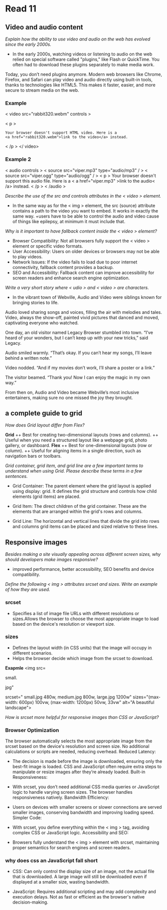 # Read 11

## Video and audio content

_Explain how the ability to use video and audio on the web has evolved since the early 2000s._

+ In the early 2000s, watching videos or listening to audio on the web relied on special software called "plugins," like Flash or QuickTime. You often had to download these plugins separately to make media work.

Today, you don’t need plugins anymore. Modern web browsers like Chrome, Firefox, and Safari can play video and audio directly using built-in tools, thanks to technologies like HTML5. This makes it faster, easier, and more secure to stream media on the web.

### **Example**

< video src="rabbit320.webm" controls >

  < p >

    Your browser doesn't support HTML video. Here is a
    <a href="rabbit320.webm">link to the video</a> instead.
  < /p >
</ video>

### **Example 2**

< audio controls >
  < source src="viper.mp3" type="audio/mp3" / >
  < source src="viper.ogg" type="audio/ogg" / >
  < p >
    Your browser doesn't support this audio file. Here is a
    < a href="viper.mp3" >link to the audio< /a> instead.
  < /p >
< /audio >

_Describe the use of the src and controls attributes in the < video > element._

+ In the same way as for the < img > element, the src (source) attribute contains a path to the video you want to embed. It works in exactly the same way.
+users have to be able to control the audio and video cause of things like epilepsy, at minimum it must include that.

_Why is it important to have fallback content inside the < video > element?_

+ Browser Compatibility: Not all browsers fully support the < video > element or specific video formats.
+ User Accessibility: Users on older devices or browsers may not be able to play videos.
+ Network Issues: If the video fails to load due to poor internet connectivity, fallback content provides a backup.
+ SEO and Accessibility: Fallback content can improve accessibility for screen readers and enhance search engine optimization.

_Write a very short story where < udio > and < video > are characters._

+ In the vibrant town of Webville, Audio and Video were siblings known for bringing stories to life.

Audio loved sharing songs and voices, filling the air with melodies and tales. Video, always the show-off, painted vivid pictures that danced and moved, captivating everyone who watched.

One day, an old visitor named Legacy Browser stumbled into town. “I’ve heard of your wonders, but I can’t keep up with your new tricks,” said Legacy.

Audio smiled warmly. “That’s okay. If you can’t hear my songs, I’ll leave behind a written note.”

Video nodded. “And if my movies don’t work, I’ll share a poster or a link.”

The visitor beamed. “Thank you! Now I can enjoy the magic in my own way.”

From then on, Audio and Video became Webville’s most inclusive entertainers, making sure no one missed the joy they brought.

## a complete guide to grid

_How does Grid layout differ from Flex?_

**Grid**
++ Best for creating two-dimensional layouts (rows and columns).
++ Useful when you need a structured layout like a webpage grid, photo gallery, or dashboard.
**Flex**
++ Best for one-dimensional layouts (row or column).
++ Useful for aligning items in a single direction, such as navigation bars or toolbars.

_Grid container, grid item, and grid line are a few important terms to understand when using Grid. Please describe these terms in a few sentences._

+ Grid Container: The parent element where the grid layout is applied using display: grid. It defines the grid structure and controls how child elements (grid items) are placed.

+ Grid Item: The direct children of the grid container. These are the elements that are arranged within the grid's rows and columns.

+ Grid Line: The horizontal and vertical lines that divide the grid into rows and columns grid items can be placed and sized relative to these lines.

## Responsive images

_Besides making a site visually appealing across different screen sizes, why should developers make images responsive?_

+ improved performance, better accessibility, SEO benefits and device compatibility.

_Define the following < img > attributes srcset and sizes. Write an example of how they are used._

### **srcset**

+ Specifies a list of image file URLs with different resolutions or sizes.Allows the browser to choose the most appropriate image to load based on the device's resolution or viewport size.

### **sizes**

+ Defines the layout width (in CSS units) that the image will occupy in different scenarios.
+ Helps the browser decide which image from the srcset to download.

**Exapmle**
<img
  src=

  small.
  
  jpg"

  srcset="
    small.jpg 480w,
    medium.jpg 800w,
    large.jpg 1200w"
  sizes="(max-width: 600px) 100vw, (max-width: 1200px) 50vw, 33vw"
  alt="A beautiful landscape">

_How is srcset more helpful for responsive images than CSS or JavaScript?_

### **Browser Optimization**

 The browser automatically selects the most appropriate image from the srcset based on the device's resolution and screen size.
No additional calculations or scripts are needed, reducing overhead.
Reduced Latency:

+ The decision is made before the image is downloaded, ensuring only the best-fit image is loaded. CSS and JavaScript often require extra steps to manipulate or resize images after they’re already loaded.
Built-in Responsiveness:

+ With srcset, you don’t need additional CSS media queries or JavaScript logic to handle varying screen sizes. The browser handles responsiveness natively.
Bandwidth Efficiency:

+ Users on devices with smaller screens or slower connections are served smaller images, conserving bandwidth and improving loading speed.
Simpler Code:

+ With srcset, you define everything within the < img > tag, avoiding complex CSS or JavaScript logic.
Accessibility and SEO:

+ Browsers fully understand the < img > element with srcset, maintaining proper semantics for search engines and screen readers.

### **why does css an JavaScript fall short**

+ CSS: Can only control the display size of an image, not the actual file that is downloaded.
A large image will still be downloaded even if displayed at a smaller size, wasting bandwidth.

+ JavaScript: Requires additional scripting and may add complexity and execution delays.
Not as fast or efficient as the browser's native decision-making.
